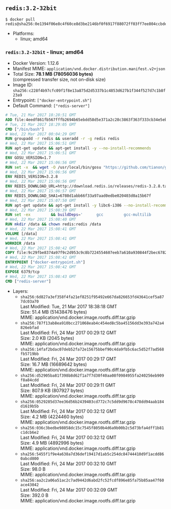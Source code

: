 ## `redis:3.2-32bit`

```console
$ docker pull redis@sha256:0e1394f06e8c4f60ce8d3be2146bf0f6917f88072ff03ff7ee804ccbdeb6379b
```

-	Platforms:
	-	linux; amd64

### `redis:3.2-32bit` - linux; amd64

-	Docker Version: 1.12.6
-	Manifest MIME: `application/vnd.docker.distribution.manifest.v2+json`
-	Total Size: **78.1 MB (78056036 bytes)**  
	(compressed transfer size, not on-disk size)
-	Image ID: `sha256:c228f4b97cfc09f1f8e13a875d2d5337b1c4853d627b1f344f527d7c1b8f23a9`
-	Entrypoint: `["docker-entrypoint.sh"]`
-	Default Command: `["redis-server"]`

```dockerfile
# Tue, 21 Mar 2017 18:28:51 GMT
ADD file:4eedf861fb567fffb2694b65ebdd58d5e371a2c28c3863f363f333cb34e5eb7b in / 
# Tue, 21 Mar 2017 18:29:05 GMT
CMD ["/bin/bash"]
# Wed, 22 Mar 2017 00:04:29 GMT
RUN groupadd -r redis && useradd -r -g redis redis
# Wed, 22 Mar 2017 15:06:51 GMT
RUN apt-get update && apt-get install -y --no-install-recommends 		ca-certificates 		wget 	&& rm -rf /var/lib/apt/lists/*
# Wed, 22 Mar 2017 15:06:51 GMT
ENV GOSU_VERSION=1.7
# Wed, 22 Mar 2017 15:06:56 GMT
RUN set -x 	&& wget -O /usr/local/bin/gosu "https://github.com/tianon/gosu/releases/download/$GOSU_VERSION/gosu-$(dpkg --print-architecture)" 	&& wget -O /usr/local/bin/gosu.asc "https://github.com/tianon/gosu/releases/download/$GOSU_VERSION/gosu-$(dpkg --print-architecture).asc" 	&& export GNUPGHOME="$(mktemp -d)" 	&& gpg --keyserver ha.pool.sks-keyservers.net --recv-keys B42F6819007F00F88E364FD4036A9C25BF357DD4 	&& gpg --batch --verify /usr/local/bin/gosu.asc /usr/local/bin/gosu 	&& rm -r "$GNUPGHOME" /usr/local/bin/gosu.asc 	&& chmod +x /usr/local/bin/gosu 	&& gosu nobody true
# Wed, 22 Mar 2017 15:06:56 GMT
ENV REDIS_VERSION=3.2.8
# Wed, 22 Mar 2017 15:06:56 GMT
ENV REDIS_DOWNLOAD_URL=http://download.redis.io/releases/redis-3.2.8.tar.gz
# Wed, 22 Mar 2017 15:06:57 GMT
ENV REDIS_DOWNLOAD_SHA1=6780d1abb66f33a97aad0edbe020403d0a15b67f
# Wed, 22 Mar 2017 15:07:50 GMT
RUN apt-get update && apt-get install -y libc6-i386 --no-install-recommends && rm -rf /var/lib/apt/lists/*
# Wed, 22 Mar 2017 15:08:39 GMT
RUN set -ex 		&& buildDeps=' 		gcc 		gcc-multilib 		libc6-dev-i386 		make 	' 	&& apt-get update 	&& apt-get install -y $buildDeps --no-install-recommends 	&& rm -rf /var/lib/apt/lists/* 		&& wget -O redis.tar.gz "$REDIS_DOWNLOAD_URL" 	&& echo "$REDIS_DOWNLOAD_SHA1 *redis.tar.gz" | sha1sum -c - 	&& mkdir -p /usr/src/redis 	&& tar -xzf redis.tar.gz -C /usr/src/redis --strip-components=1 	&& rm redis.tar.gz 		&& grep -q '^#define CONFIG_DEFAULT_PROTECTED_MODE 1$' /usr/src/redis/src/server.h 	&& sed -ri 's!^(#define CONFIG_DEFAULT_PROTECTED_MODE) 1$!\1 0!' /usr/src/redis/src/server.h 	&& grep -q '^#define CONFIG_DEFAULT_PROTECTED_MODE 0$' /usr/src/redis/src/server.h 		&& make -C /usr/src/redis 32bit 	&& make -C /usr/src/redis install 		&& rm -r /usr/src/redis 		&& apt-get purge -y --auto-remove $buildDeps
# Wed, 22 Mar 2017 15:08:40 GMT
RUN mkdir /data && chown redis:redis /data
# Wed, 22 Mar 2017 15:08:41 GMT
VOLUME [/data]
# Wed, 22 Mar 2017 15:08:41 GMT
WORKDIR /data
# Wed, 22 Mar 2017 15:08:42 GMT
COPY file:9c29fbe8374a97f9c2d953c9c8b7224554607eeb7a610a930844f2bec678265c in /usr/local/bin/ 
# Wed, 22 Mar 2017 15:08:42 GMT
ENTRYPOINT ["docker-entrypoint.sh"]
# Wed, 22 Mar 2017 15:08:42 GMT
EXPOSE 6379/tcp
# Wed, 22 Mar 2017 15:08:43 GMT
CMD ["redis-server"]
```

-	Layers:
	-	`sha256:6d827a3ef358f4fa21ef8251f95492e667da826653fd43641cef5a877dc03a70`  
		Last Modified: Tue, 21 Mar 2017 18:38:18 GMT  
		Size: 51.4 MB (51438476 bytes)  
		MIME: application/vnd.docker.image.rootfs.diff.tar.gzip
	-	`sha256:787f13ab8ea910bcc271068eab4c454ed8c5ba45156dd3e393a742a4826ebfad`  
		Last Modified: Fri, 24 Mar 2017 00:29:12 GMT  
		Size: 2.0 KB (2045 bytes)  
		MIME: application/vnd.docker.image.rootfs.diff.tar.gzip
	-	`sha256:14faf2bdac07deb52fa72e15675bbef90c4da9fb5c6ac5d52f7ad568fb5719bb`  
		Last Modified: Fri, 24 Mar 2017 00:29:17 GMT  
		Size: 16.7 MB (16689642 bytes)  
		MIME: application/vnd.docker.image.rootfs.diff.tar.gzip
	-	`sha256:d52905ba81f398b8d62f1a7f7d30f40aa08f0984955fa240256eb909f8a84cdd`  
		Last Modified: Fri, 24 Mar 2017 00:29:11 GMT  
		Size: 807.9 KB (807927 bytes)  
		MIME: application/vnd.docker.image.rootfs.diff.tar.gzip
	-	`sha256:0529285d37ee36d56b2439403cd772c7c5dd9d9678c478dd94aab184d1619b5b`  
		Last Modified: Fri, 24 Mar 2017 00:32:12 GMT  
		Size: 4.2 MB (4224460 bytes)  
		MIME: application/vnd.docker.image.rootfs.diff.tar.gzip
	-	`sha256:036c3bedbe98058dc15c7545f8050b4d6a9b00b2c5d73bfa4dff1b81c1dcb6e2`  
		Last Modified: Fri, 24 Mar 2017 00:32:12 GMT  
		Size: 4.9 MB (4892996 bytes)  
		MIME: application/vnd.docker.image.rootfs.diff.tar.gzip
	-	`sha256:5455f1f9e4a638a7d36def19417d1ab5c254dc84744410d9f1acdd860abcd800`  
		Last Modified: Fri, 24 Mar 2017 00:32:10 GMT  
		Size: 98.0 B  
		MIME: application/vnd.docker.image.rootfs.diff.tar.gzip
	-	`sha256:aa2c2a06a51ac2c7ad9442d6abd2fc52fcdf896e85fa75b85aa47f60ace43042`  
		Last Modified: Fri, 24 Mar 2017 00:32:09 GMT  
		Size: 392.0 B  
		MIME: application/vnd.docker.image.rootfs.diff.tar.gzip
